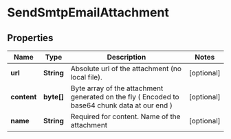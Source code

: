 
# SendSmtpEmailAttachment

## Properties
Name | Type | Description | Notes
------------ | ------------- | ------------- | -------------
**url** | **String** | Absolute url of the attachment (no local file). |  [optional]
**content** | **byte[]** | Byte array of the attachment generated on the fly ( Encoded to base64 chunk data at our end ) |  [optional]
**name** | **String** | Required for content. Name of the attachment |  [optional]
